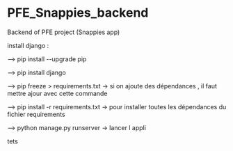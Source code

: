 # PFE_Snappies_backend
Backend of PFE project (Snappies app)

install django : 

--> pip install --upgrade pip

--> pip install django 

--> pip freeze > requirements.txt -> si on ajoute des dépendances , il faut mettre ajour avec cette commande

--> pip install -r requirements.txt -> pour installer toutes les dépendances du fichier requirements

--> python manage.py runserver  -> lancer l appli

tets
